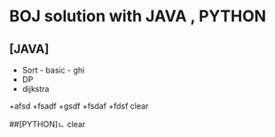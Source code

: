 # BOJ solution with JAVA , PYTHON

## [JAVA]
- Sort
       - basic
       - ghi
- DP
- dijkstra      
     
+afsd
       +fsadf
       +gsdf
              +fsdaf
              +fdsf
clear


##[PYTHON]ㄴ
clear
